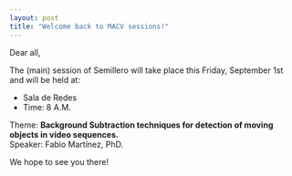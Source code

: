 ```yaml
---
layout: post
title: "Welcome back to MACV sessions!"
---
```

Dear all,  

The (main) session of Semillero will take place this Friday, September 1st and will be held at:

- Sala de Redes  
- Time: 8 A.M.  

Theme: **Background Subtraction techniques for detection of moving objects in video sequences.**  
Speaker: Fabio Martínez, PhD.  

We hope to see you there!  

<br><br><br><br>
